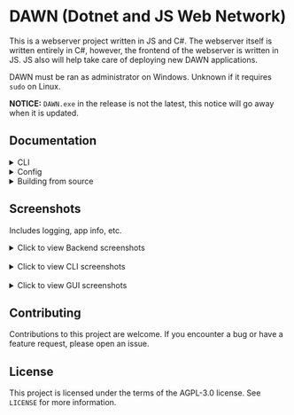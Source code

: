 # DAWN (Dotnet and JS Web Network)

This is a webserver project written in JS and C#. The
webserver itself is written entirely in C#, however, the
frontend of the webserver is written in JS. JS also
will help take care of deploying new DAWN applications.

DAWN must be ran as administrator on Windows.
Unknown if it requires `sudo` on Linux.

**NOTICE:** ``DAWN.exe`` in the release is not the latest, this notice will go away when it is updated.

## Documentation

<details>
<summary>CLI</summary>
<br />

# [DAWN CLI](./Docs/CLI.md)

DAWN utilizes CLI in order to take
instructions from users. You can use
this CLI to build, deploy, and modify
DAWN applicaitons.

```sh
$ cd ./DAWN/CLI
$ ./dawn.py --help
```


# Create

The ``create`` command in DAWN lets you
create a new DAWN application. It takes
one argument which is the name of the project.

```sh
$ cd ./DAWN/CLI
$ ./dawn.py MyProject
# alternatively, for a GUI,
$ cd ./DAWN/Frontend/dawn-gui # (for create)
# you can either install the npm packages (electron, electron-forge/cli) and call npm start
# or unzip the executables in dist/ and run those
```

# Deploy

The ``deploy`` command in DAWN lets you
deploy a DAWN application via docker. It
takes one argument which is the name of
the project.

```sh
$ cd ./DAWN/CLI
$ ./dawn.py deploy MyProj
```

<hr />
</details> 

<details>
<summary>Config</summary>
<br />

# [Config](./Docs/Config.md) 

The config consists of a few key value pairs
that are imported by the webserver. The first
of these is the prefix array. This is an array
of prefixes that the webserver will use when
accepting incoming connections.

```json
{ 
    "Prefixes" : [ "http://localhost:8080/" ]
}
```

The next key value pair in the config is the root
directory value. The root directory is the directory
where your HTML is.

```json
{ 
    "RootDir" : "./TestApp/"
}
```

The last value is the Mappings array. This is to
declare what urls lead to what files.

```json
{
    "Mappings" : [ 
        {
            "request_path" : "/",
            "filename" : "./TestApp/index.html"
        },
        {
            "request_path" : "",
            "filename" : "./TestApp/index.html"
        }
    ]
}
```

The `RootDir` and `Mappings` are automatically tailored to the name of your DAWN project.

<hr />
</details>

<details>
<summary>Building from source</summary>
<br />

# [Building From Source](./Docs/BuildingFromSource.md)

The `Backend/` directory contains all the
files that make DAWN, well... work.

Dotnet 7.0 is required.

#### To test DAWN:
```sh
$ cd ./DAWN/Backend
$ dotnet restore
$ dotnet run
# The test application will run on http://localhost:8080
# The application website files are located at `./TestApp`
```

#### To build from source:
```sh
$ cd ./DAWN/Backend
$ dotnet restore
$ dotnet build
```

<hr />
</details>

## Screenshots
Includes logging, app info, etc.
<details>
<summary>Click to view Backend screenshots</summary>
<br />
<img src="https://media.discordapp.net/attachments/1084018888825634857/1085746833504088075/image.png" />
<br />
<img src="https://cdn.discordapp.com/attachments/1084018888825634857/1085746942086234222/image.png" />
<br />
<img src="https://cdn.discordapp.com/attachments/1084018888825634857/1085747030036598794/image.png" />
<br />
<img style="width:40%;" src="https://cdn.discordapp.com/attachments/1084018888825634857/1085747128518844508/image.png" />
<hr />
</details>

<br />

<details>
<summary>Click to view CLI screenshots</summary>
<br />
<img src="https://media.discordapp.net/attachments/1084018888825634857/1085749149703606273/90a1b735-e266-4747-adeb-6f3a0f79fa1e.png" />
<br />
<img src="https://media.discordapp.net/attachments/1084018888825634857/1085749365773176983/image.png" />
<br />
<img src="https://cdn.discordapp.com/attachments/1084018888825634857/1085749613056757812/image.png" />
<br />
<img style="width:40%;" src="https://cdn.discordapp.com/attachments/1084018888825634857/1085749908188971049/4796e621-ffd3-4aab-be50-998e22373c75.png" />
<hr />
</details>

<br />

<details>
<summary>Click to view GUI screenshots</summary>
<br />
<img src="https://cdn.discordapp.com/attachments/1084018888825634857/1085751805419466832/showcase1.gif" />
<br />
<img src="https://cdn.discordapp.com/attachments/1084018888825634857/1085752580430385202/showcase2.gif" />
<br />
<img src="https://cdn.discordapp.com/attachments/1084018888825634857/1085752877236113498/image.png" />
<hr />
</details>

## Contributing
Contributions to this project are welcome. If you encounter a bug or have a feature request, please open an issue.

## License
This project is licensed under the terms of the AGPL-3.0 license. See ``LICENSE`` for more information.